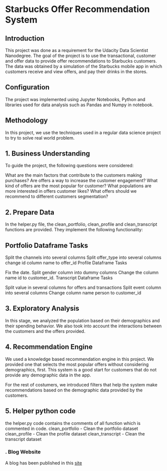 # Starbucks Offer Recommendation System

## Introduction
This project was done as a requirement for the Udacity Data Scientist Nanodegree. The goal of the project is to use the transactional, customer and offer data to provide offer recommendations to Starbucks customers. The data was obtained by a simulation of the Starbucks mobile app in which customers receive and view offers, and pay their drinks in the stores.

## Configuration
The project was implemented using Jupyter Notebooks, Python and libraries used for data analysis such as Pandas and Numpy in notebook.

## Methodology
In this project, we use the techniques used in a regular data science project to try to solve real world problem.

## 1. Business Understanding
To guide the project, the following questions were considered:

What are the main factors that contribute to the customers making purchases?
Are offers a way to increase the customer engagement?
What kind of offers are the most popular for customer?
What populations are more interested in offers customer likes?
What offers should we recommend to different customers segmentation?

## 2. Prepare Data
In the helper.py file, the clean_portfolio, clean_profile and clean_transcript functions are provided. They implement the following functionality:

## Portfolio Dataframe Tasks

Split the channels into several columns
Split offer_type into several columns
change id column name to offer_id
Profile Dataframe Tasks

Fix the date.
Split gender column into dummy columns
Change the column name id to customer_id.
Transcript Dataframe Tasks

Split value in several columns for offers and transactions
Split event column into several columns
Change column name person to customer_id
## 3. Exploratory Analysis
In this stage, we analyzed the population based on their demographics and their spending behavior. We also took into account the interactions between the customers and the offers provided.

## 4. Recommendation Engine
We used a knowledge based recommendation engine in this project. We provided one that selects the most popular offers without considering demographics, first. This system is a good start for customers that do not provide any demographic data in the app.

For the rest of costumers, we introduced filters that help the system make recommendations based on the demographic data provided by the customers.
## 5. Helper python code

the helper.py code contains the comments of all function which is commented in code.
clean_portfolio - Clean the portfolio dataset
clean_profile - Clean the profile dataset
clean_transcript - Clean the transcript dataset


### . Blog Website

A blog has been published in this [site]( https://medium.com/@vishalsiram50/starbucks-capstone-project-8a6f23a8f4cd?sk=3e3fb46429588bda0ba56011818eb18c/.)
